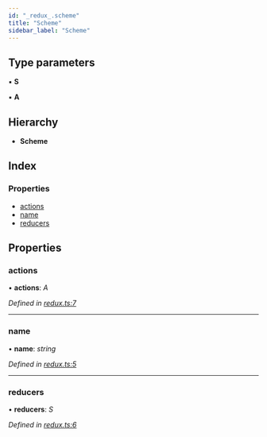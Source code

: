 ```yaml
---
id: "_redux_.scheme"
title: "Scheme"
sidebar_label: "Scheme"
---
```


## Type parameters

▪ **S**

▪ **A**

## Hierarchy

* **Scheme**

## Index

### Properties

* [actions](_redux_.scheme.md#actions)
* [name](_redux_.scheme.md#name)
* [reducers](_redux_.scheme.md#reducers)

## Properties

###  actions

• **actions**: *A*

*Defined in [redux.ts:7](https://github.com/unadlib/reactant/blob/ae1de025/packages/reactant-redux/src/redux.ts#L7)*

___

###  name

• **name**: *string*

*Defined in [redux.ts:5](https://github.com/unadlib/reactant/blob/ae1de025/packages/reactant-redux/src/redux.ts#L5)*

___

###  reducers

• **reducers**: *S*

*Defined in [redux.ts:6](https://github.com/unadlib/reactant/blob/ae1de025/packages/reactant-redux/src/redux.ts#L6)*

